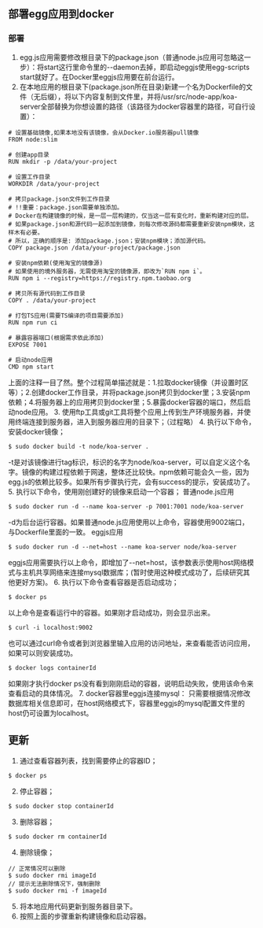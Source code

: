 ## 部署egg应用到docker

### 部署

1. egg.js应用需要修改根目录下的package.json（普通node.js应用可忽略这一步）：将start这行里命令里的--daemon去掉，即启动eggjs使用egg-scripts start就好了。在Docker里eggjs应用要在前台运行。
2. 在本地应用的根目录下(package.json所在目录)新建一个名为Dockerfile的文件（无后缀），将以下内容复制到文件里，并将/usr/src/node-app/koa-server全部替换为你想设置的路径（该路径为docker容器里的路径，可自行设置）：

```ssh
# 设置基础镜像,如果本地没有该镜像，会从Docker.io服务器pull镜像
FROM node:slim

# 创建app目录
RUN mkdir -p /data/your-project

# 设置工作目录
WORKDIR /data/your-project

# 拷贝package.json文件到工作目录
# !!重要：package.json需要单独添加。
# Docker在构建镜像的时候，是一层一层构建的，仅当这一层有变化时，重新构建对应的层。
# 如果package.json和源代码一起添加到镜像，则每次修改源码都需要重新安装npm模块，这样木有必要。
# 所以，正确的顺序是: 添加package.json；安装npm模块；添加源代码。
COPY package.json /data/your-project/package.json

# 安装npm依赖(使用淘宝的镜像源)
# 如果使用的境外服务器，无需使用淘宝的镜像源，即改为`RUN npm i`。
RUN npm i --registry=https://registry.npm.taobao.org

# 拷贝所有源代码到工作目录
COPY . /data/your-project

# 打包TS应用(需要TS编译的项目需要添加)
RUN npm run ci

# 暴露容器端口(根据需求依此添加)
EXPOSE 7001

# 启动node应用
CMD npm start
```

上面的注释一目了然。整个过程简单描述就是：1.拉取docker镜像（并设置时区等）；2.创建docker工作目录，并将package.json拷贝到docker里；3.安装npm依赖；4.将服务器上的应用拷贝到docker里；5.暴露docker容器的端口，然后启动node应用。
3. 使用ftp工具或git工具将整个应用上传到生产环境服务器，并使用终端连接到服务器，进入到服务器应用的目录下；（过程略）
4. 执行以下命令，安装docker镜像；
```ssh
$ sudo docker build -t node/koa-server .
```

-t是对该镜像进行tag标识，标识的名字为node/koa-server，可以自定义这个名字。镜像的构建过程依赖于网速，整体还比较快。npm依赖可能会久一些，因为egg.js的依赖比较多。如果所有步骤执行完，会有success的提示，安装成功了。
5. 执行以下命令，使用刚创建好的镜像来启动一个容器；
普通node.js应用
```ssh
$ sudo docker run -d --name koa-server -p 7001:7001 node/koa-server
```

-d为后台运行容器。如果普通node.js应用使用以上命令，容器使用9002端口，与Dockerfile里面的一致。
eggjs应用
```ssh
$ sudo docker run -d --net=host --name koa-server node/koa-server
```

eggjs应用需要执行以上命令，即增加了--net=host，该参数表示使用host网络模式与主机共享网络来连接mysql数据库；(暂时使用这种模式成功了，后续研究其他更好方案)。
6. 执行以下命令查看容器是否启动成功；
```ssh
$ docker ps
```

以上命令是查看运行中的容器。如果刚才启动成功，则会显示出来。
```ssh
$ curl -i localhost:9002
```

也可以通过curl命令或者到浏览器里输入应用的访问地址，来查看能否访问应用，如果可以则安装成功。
```ssh
$ docker logs containerId
```

如果刚才执行docker ps没有看到刚刚启动的容器，说明启动失败，使用该命令来查看启动的具体情况。
7. docker容器里eggjs连接mysql：
只需要根据情况修改数据库相关信息即可，在host网络模式下，容器里eggjs的mysql配置文件里的host仍可设置为localhost。

## 更新

1. 通过查看容器列表，找到需要停止的容器ID；
```ssh
$ docker ps
```

2. 停止容器；
```ssh
$ sudo docker stop containerId
```

3. 删除容器；
```ssh
$ sudo docker rm containerId
```

4. 删除镜像；
```ssh
// 正常情况可以删除
$ sudo docker rmi imageId
// 提示无法删除情况下，强制删除
$ sudo docker rmi -f imageId
```

5. 将本地应用代码更新到服务器目录下。
6. 按照上面的步骤重新构建镜像和启动容器。
